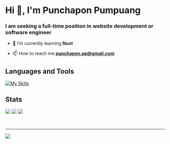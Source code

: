 # Hi 👋, I'm Punchapon Pumpuang
### I am seeking a full-time position in website development or software engineer

- 🌱 I’m currently learning **Nuxt**

- 📫 How to reach me **punchapon.pp@gmail.com**

## Languages and Tools
[![My Skills](https://skillicons.dev/icons?i=bootstrap,css,bots,docker,express,figma,git,html,js,jquery,laravel,mongodb,nodejs,npm,nuxtjs,php,postman,py,sequelize,tailwind,ts,vercel,vite,vue,wordpress)](https://skillicons.dev)


## Stats
![](https://github-readme-stats.vercel.app/api?username=punpundev&theme=dark&hide_border=false&include_all_commits=true&count_private=true)
![](https://github-readme-streak-stats.herokuapp.com/?user=punpundev&theme=dark&hide_border=false)
![](https://github-readme-stats.vercel.app/api/top-langs/?username=punpundev&theme=dark&hide_border=false&include_all_commits=true&count_private=true&layout=compact)

<br>

---
[![](https://visitcount.itsvg.in/api?id=punpundev&icon=0&color=0)](https://visitcount.itsvg.in)


<!--
**punpundev/punpundev** is a ✨ _special_ ✨ repository because its `README.md` (this file) appears on your GitHub profile.

Here are some ideas to get you started:

- 🔭 I’m currently working on ...
- 🌱 I’m currently learning ...
- 👯 I’m looking to collaborate on ...
- 🤔 I’m looking for help with ...
- 💬 Ask me about ...
- 📫 How to reach me: ...
- 😄 Pronouns: ...
- ⚡ Fun fact: ...
-->
